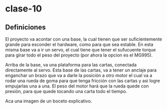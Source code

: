 # clase-10

## Definiciones
El proyecto va acontar con una base, la cual tienen que ser suficientemente grande para esconder el hardware, como para que sea estable. En esta misma base va a ir un servo, el cual tiene que tener el sufucuente torque para girar todo el peso del proyecto (por ahora la opcion es el MG995).

Arriba de la base, va una plataforma para las cartas, conectada directamente al servo. Esta base de las cartas, va a tener un anclaje para enganchar un brazo que va a darle la posición a otro motor el cual va a rodar una rueda de goma para que tenga fricción con las cartas y asi logre empujarlas una a una. El peso del motor hará que la rueda quede con presión, para que quede tocando una carta todo el tiempo.

Aca una imagen de un boceto explicativo.

